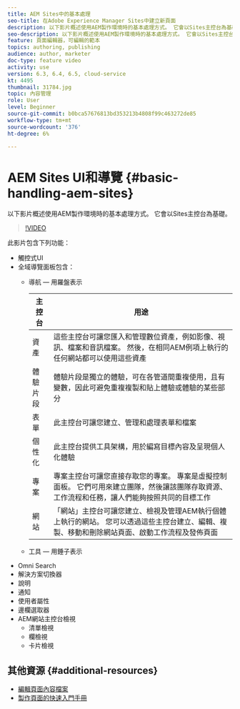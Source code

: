 ```yaml
---
title: AEM Sites中的基本處理
seo-title: 在Adobe Experience Manager Sites中建立新頁面
description: 以下影片概述使用AEM製作環境時的基本處理方式。 它會以Sites主控台為基礎。
seo-description: 以下影片概述使用AEM製作環境時的基本處理方式。 它會以Sites主控台為基礎。
feature: 頁面編輯器，可編輯的範本
topics: authoring, publishing
audience: author, marketer
doc-type: feature video
activity: use
version: 6.3, 6.4, 6.5, cloud-service
kt: 4495
thumbnail: 31784.jpg
topic: 內容管理
role: User
level: Beginner
source-git-commit: b0bca57676813bd353213b4808f99c463272de85
workflow-type: tm+mt
source-wordcount: '376'
ht-degree: 6%

---
```



# AEM Sites UI和導覽 {#basic-handling-aem-sites}

以下影片概述使用AEM製作環境時的基本處理方式。 它會以Sites主控台為基礎。

>[!VIDEO](https://video.tv.adobe.com/v/31784?quality=12&learn=on)

此影片包含下列功能：

* 觸控式UI
* 全域導覽面板包含：
   * 導航 — 用羅盤表示

      | 主控台 | 用途 |
      |---|---|
      | 資產 | 這些主控台可讓您匯入和管理數位資產，例如影像、視訊、檔案和音訊檔案。 然後，在相同AEM例項上執行的任何網站都可以使用這些資產 | 社群 | 此主控台可讓您建立和管理社群網站，以利參與和啟用 | 商務 | 這可讓您管理與您的商務網站相關的產品、產品目錄和訂單 |
      | 體驗片段 | 體驗片段是獨立的體驗，可在各管道間重複使用，且有變數，因此可避免重複複製和貼上體驗或體驗的某些部分 |
      | 表單 | 此主控台可讓您建立、管理和處理表單和檔案 |
      | 個性化 | 此主控台提供工具架構，用於編寫目標內容及呈現個人化體驗 |
      | 專案 | 專案主控台可讓您直接存取您的專案。 專案是虛擬控制面板。 它們可用來建立團隊，然後讓該團隊存取資源、工作流程和任務，讓人們能夠按照共同的目標工作 |
      | 網站 | 「網站」主控台可讓您建立、檢視及管理AEM執行個體上執行的網站。 您可以透過這些主控台建立、編輯、複製、移動和刪除網站頁面、啟動工作流程及發佈頁面 |

   * 工具 — 用錘子表示
* Omni Search
* 解決方案切換器
* 說明
* 通知
* 使用者屬性
* 邊欄選取器
* AEM網站主控台檢視
   * 清單檢視
   * 欄檢視
   * 卡片檢視






## 其他資源 {#additional-resources}

* [編輯頁面內容檔案](https://docs.adobe.com/content/help/en/experience-manager-cloud-service/sites/authoring/fundamentals/editing-content.html)
* [製作頁面的快速入門手冊](https://docs.adobe.com/content/help/en/experience-manager-cloud-service/sites/authoring/getting-started/quick-start.html)
